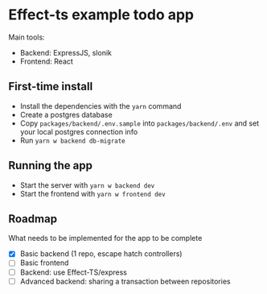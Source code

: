 # Effect-ts example todo app

Main tools:
* Backend: ExpressJS, slonik
* Frontend: React

## First-time install

* Install the dependencies with the `yarn` command
* Create a postgres database
* Copy `packages/backend/.env.sample` into `packages/backend/.env` and set your local postgres connection info
* Run `yarn w backend db-migrate`

## Running the app

* Start the server with `yarn w backend dev`
* Start the frontend with `yarn w frontend dev`

## Roadmap

What needs to be implemented for the app to be complete

- [x] Basic backend (1 repo, escape hatch controllers)
- [ ] Basic frontend
- [ ] Backend: use Effect-TS/express
- [ ] Advanced backend: sharing a transaction between repositories
